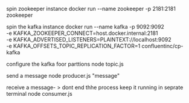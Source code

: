 spin zookeeper instance 
docker run --name zookeeper -p 2181:2181 zookeeper


spin the kafka instance
docker run --name kafka -p 9092:9092                                                             
-e KAFKA_ZOOKEEPER_CONNECT=host.docker.internal:2181   
-e KAFKA_ADVERTISED_LISTENERS=PLAINTEXT://localhost:9092     
-e KAFKA_OFFSETS_TOPIC_REPLICATION_FACTOR=1 confluentinc/cp-kafka

configure the kafka foor parttions
node topic.js

send a message 
node producer.js "message"

receive a message- > dont end thhe process keep it running in seprate terminal
node consumer.js

